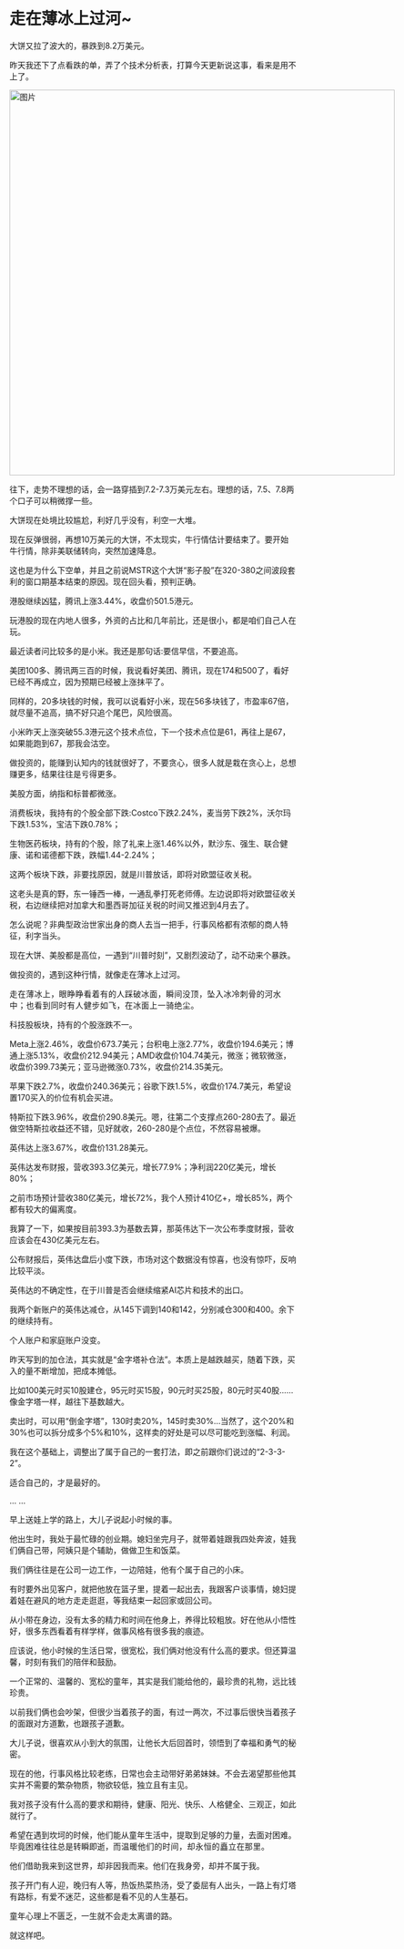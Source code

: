 # 走在薄冰上过河~

<p style="visibility: visible;">大饼又拉了波大的，暴跌到8.2万美元。</p><p style="visibility: visible;">昨天我还下了点看跌的单，弄了个技术分析表，打算今天更新说这事，看来是用不上了。</p><section style="visibility: visible;"><section style="display: inline-block; visibility: visible;"><img data-ratio="0.48333333333333334" data-type="jpg" data-w="1080" style="height: auto !important; visibility: visible !important; width: 677px !important;" data-src="https://mmbiz.qpic.cn/mmbiz_png/OywhRh06vTn8rG5KlI4LS0BsWdH65eaFzubJjTVx1OaX4EXhNANkOGdeELeXXcfibicia6CCpOqb8ibmQYBqvbIURg/640?wx_fmt=png" data-original-style="height: auto !important;" data-index="1" src="https://mmbiz.qpic.cn/mmbiz_png/OywhRh06vTn8rG5KlI4LS0BsWdH65eaFzubJjTVx1OaX4EXhNANkOGdeELeXXcfibicia6CCpOqb8ibmQYBqvbIURg/640?wx_fmt=png&amp;tp=webp&amp;wxfrom=5&amp;wx_lazy=1" class="" _width="677px" alt="图片" data-report-img-idx="0" data-fail="0"></section></section><p style="visibility: visible;">往下，走势不理想的话，会一路穿插到7.2-7.3万美元左右。理想的话，7.5、7.8两个口子可以稍微撑一些。</p><p style="visibility: visible;">大饼现在处境比较尴尬，利好几乎没有，利空一大堆。</p><p style="visibility: visible;">现在反弹很弱，再想10万美元的大饼，不太现实，牛行情估计要结束了。要开始牛行情，除非美联储转向，突然加速降息。</p><p style="visibility: visible;">这也是为什么下空单，并且之前说MSTR这个大饼“影子股”在320-380之间波段套利的窗口期基本结束的原因。现在回头看，预判正确。</p><p style="visibility: visible;">港股继续凶猛，腾讯上涨3.44%，收盘价501.5港元。</p><p style="visibility: visible;">玩港股的现在内地人很多，外资的占比和几年前比，还是很小，都是咱们自己人在玩。</p><p style="visibility: visible;">最近读者问比较多的是小米。我还是那句话:要信早信，不要追高。</p><p style="visibility: visible;">美团100多、腾讯两三百的时候，我说看好美团、腾讯，现在174和500了，看好已经不再成立，因为预期已经被上涨抹平了。</p><p style="visibility: visible;">同样的，20多块钱的时候，我可以说看好小米，现在56多块钱了，市盈率67倍，就尽量不追高，搞不好只追个尾巴，风险很高。</p><p style="visibility: visible;">小米昨天上涨突破55.3港元这个技术点位，下一个技术点位是61，再往上是67，如果能跑到67，那我会沽空。</p><p>做投资的，能赚到认知内的钱就很好了，不要贪心，很多人就是栽在贪心上，总想赚更多，结果往往是亏得更多。</p><p>美股方面，纳指和标普都微涨。</p><p>消费板块，我持有的个股全部下跌:Costco下跌2.24%，麦当劳下跌2%，沃尔玛下跌1.53%，宝洁下跌0.78%；</p><p>生物医药板块，持有的个股，除了礼来上涨1.46%以外，默沙东、强生、联合健康、诺和诺德都下跌，跌幅1.44-2.24%；</p><p>这两个板块下跌，非要找原因，就是川普放话，即将对欧盟征收关税。</p><p>这老头是真的野，东一锤西一棒，一通乱拳打死老师傅。左边说即将对欧盟征收关税，右边继续把对加拿大和墨西哥加征关税的时间又推迟到4月去了。</p><p>怎么说呢？非典型政治世家出身的商人去当一把手，行事风格都有浓郁的商人特征，利字当头。</p><p>现在大饼、美股都是高位，一遇到“川普时刻”，又剧烈波动了，动不动来个暴跌。</p><p>做投资的，遇到这种行情，就像走在薄冰上过河。</p><p><span style="background-color: transparent;letter-spacing: 0.034em;caret-color: var(--weui-BRAND);">走在薄冰上，眼睁睁看着有的人踩破冰面，瞬间没顶，坠入冰冷刺骨的河水中；也看到同时有人健步如飞，在冰面上一骑绝尘。</span><br></p><p>科技股板块，持有的个股涨跌不一。</p><p>Meta上涨2.46%，收盘价673.7美元；台积电上涨2.77%，收盘价194.6美元；博通上涨5.13%，收盘价212.94美元；AMD收盘价104.74美元，微涨；微软微涨，收盘价399.73美元；亚马逊微涨0.73%，收盘价214.35美元。</p><p>苹果下跌2.7%，收盘价240.36美元；谷歌下跌1.5%，收盘价174.7美元，希望设置170买入的价位有机会买进。</p><p>特斯拉下跌3.96%，收盘价290.8美元。嗯，往第二个支撑点260-280去了。最近做空特斯拉收益还不错，见好就收，260-280是个点位，不然容易被爆。</p><p>英伟达上涨3.67%，收盘价131.28美元。</p><p>英伟达发布财报，营收393.3亿美元，增长77.9%；净利润220亿美元，增长80%；</p><p>之前市场预计营收380亿美元，增长72%，我个人预计410亿+，增长85%，两个都有较大的偏离度。</p><p>我算了一下，如果按目前393.3为基数去算，那英伟达下一次公布季度财报，营收应该会在430亿美元左右。</p><p>公布财报后，英伟达盘后小度下跌，市场对这个数据没有惊喜，也没有惊吓，反响比较平淡。</p><p>英伟达的不确定性，在于川普是否会继续缩紧AI芯片和技术的出口。</p><p>我两个新账户的英伟达减仓，从145下调到140和142，分别减仓300和400。余下的继续持有。</p><p>个人账户和家庭账户没变。</p><p>昨天写到的加仓法，其实就是“金字塔补仓法”。本质上是越跌越买，随着下跌，买入的量不断增加，把成本摊低。</p><p>比如100美元时买10股建仓，95元时买15股，90元时买25股，80元时买40股……像金字塔一样，越往下基数越大。</p><p>卖出时，可以用“倒金字塔”，130时卖20%，145时卖30%…当然了，这个20%和30%也可以拆分成多个5%和10%，这样卖的好处是可以尽可能吃到涨幅、利润。</p><p>我在这个基础上，调整出了属于自己的一套打法，即之前跟你们说过的“2-3-3-2”。</p><p>适合自己的，才是最好的。</p><p>… …</p><p>早上送娃上学的路上，大儿子说起小时候的事。</p><p>他出生时，我处于最忙碌的创业期。媳妇坐完月子，就带着娃跟我四处奔波，娃我们俩自己带，阿姨只是个辅助，做做卫生和饭菜。</p><p>我们俩往往是在公司一边工作，一边陪娃，他有个属于自己的小床。</p><p>有时要外出见客户，就把他放在篮子里，提着一起出去，我跟客户谈事情，媳妇提着娃在避风的地方走走逛逛，等我结束一起回家或回公司。</p><p>从小带在身边，没有太多的精力和时间在他身上，养得比较粗放。好在他从小悟性好，很多东西看着有样学样，做事风格有很多我的痕迹。</p><p>应该说，他小时候的生活日常，很宽松，我们俩对他没有什么高的要求。但还算温馨，时刻有我们的陪伴和鼓励。</p><p>一个正常的、温馨的、宽松的童年，其实是我们能给他的，最珍贵的礼物，远比钱珍贵。</p><p>以前我们俩也会吵架，但很少当着孩子的面，有过一两次，不过事后很快当着孩子的面跟对方道歉，也跟孩子道歉。</p><p>大儿子说，很喜欢从小到大的氛围，让他长大后回首时，领悟到了幸福和勇气的秘密。</p><p>现在的他，行事风格比较老练，日常也会主动带好弟弟妹妹。不会去渴望那些他其实并不需要的繁杂物质，物欲较低，独立且有主见。</p><p>我对孩子没有什么高的要求和期待，健康、阳光、快乐、人格健全、三观正，如此就行了。</p><p>希望在遇到坎坷的时候，他们能从童年生活中，提取到足够的力量，去面对困难。毕竟困难往往总是转瞬即逝，<span style="background-color: transparent;caret-color: var(--weui-BRAND);letter-spacing: 0.034em;">而温暖他们的时间，却永恒的矗立在那里。</span></p><p>他们借助我来到这世界，却非因我而来。他们在我身旁，却并不属于我。</p><p>孩子开门有人迎，晚归有人等，热饭热菜热汤，受了委屈有人出头，一路上有灯塔有路标，有爱不迷茫，这些都是看不见的人生基石。</p><p>童年心理上不匮乏，一生就不会走太离谱的路。</p><p style="margin-bottom: 0px;">就这样吧。</p><p style="display: none;"><mp-style-type data-value="3"></mp-style-type></p>